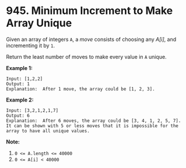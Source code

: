 # 945. Minimum Increment to Make Array Unique

Given an array of integers `A`, a *move* consists of choosing any *A[i]*, and incrementing it by `1`.

Return the least number of moves to make every value in `A` unique.

**Example 1:**

```()
Input: [1,2,2]
Output: 1
Explanation:  After 1 move, the array could be [1, 2, 3].
```

**Example 2:**

```()
Input: [3,2,1,2,1,7]
Output: 6
Explanation:  After 6 moves, the array could be [3, 4, 1, 2, 5, 7].
It can be shown with 5 or less moves that it is impossible for the array to have all unique values.
```

**Note:**

1. `0 <= A.length <= 40000`
2. `0 <= A[i] < 40000`
